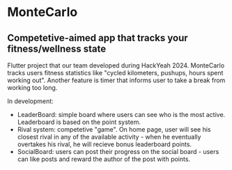 # MonteCarlo
## Competetive-aimed app that tracks your fitness/wellness state

Flutter project that our team developed during HackYeah 2024.
MonteCarlo tracks users fitness statistics like "cycled kilometers, pushups, hours spent working out".
Another feature is timer that informs user to take a break from working too long.

In development:
 - LeaderBoard: simple board where users can see who is the most active. Leaderboard is based on the point system.
 - Rival system: competetive "game". On home page, user will see his closest rival in any of the available activity - when he eventually overtakes his rival, he will recieve bonus leaderboard points.
 - SocialBoard: users can post their progress on the social board - users can like posts and reward the author of the post with points.
